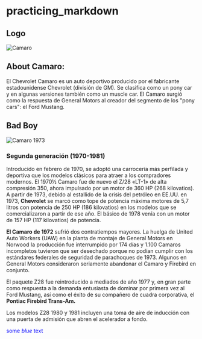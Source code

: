 # practicing_markdown


## Logo ##
![Camaro](https://38.media.tumblr.com/73dd45a268c3d40a392785c7d2ac7c43/tumblr_nf40li041u1qg7mgao1_1280.gif)

## About Camaro:
 
 El Chevrolet Camaro es un auto deportivo producido por el fabricante estadounidense Chevrolet (división de GM). Se clasifica como un pony car y en algunas versiones también como un muscle car. El Camaro surgió como la respuesta de General Motors al creador del segmento de los "pony cars": el Ford Mustang.

 ## Bad Boy
 ![Camaro 1973](https://upload.wikimedia.org/wikipedia/commons/thumb/8/85/%2773_Chevrolet_Camaro_%28Cruisin%27_At_The_Boardwalk_%2712%29.JPG/220px-%2773_Chevrolet_Camaro_%28Cruisin%27_At_The_Boardwalk_%2712%29.JPG)

 ### Segunda generación (1970-1981)

 Introducido en febrero de 1970, se adoptó una carrocería más perfilada y deportiva que los modelos clásicos para atraer a los compradores modernos. El 1970½ Camaro fue de nuevo el Z/28 «LT-1» de alta compresión 350, ahora impulsado por un motor de 360 HP (268 kilovatios). A partir de 1973, debido al estallido de la crisis del petróleo en EE.UU. en 1973, **Chevrolet** se marcó como tope de potencia máxima motores de 5,7 litros con potencia de 250 HP (186 kilovatios) en los modelos que se comercializaron a partir de ese año. El básico de 1978 venía con un motor de 157 HP (117 kilovatios) de potencia.

**El Camaro de 1972** sufrió dos contratiempos mayores. La huelga de United Auto Workers (UAW) en la planta de montaje de General Motors en Norwood la producción fue interrumpido por 174 días y 1.100 Camaros incompletos tuvieron que ser desechado porque no podían cumplir con los estándares federales de seguridad de parachoques de 1973. Algunos en General Motors consideraron seriamente abandonar el Camaro y Firebird en conjunto.

El paquete Z28 fue reintroducido a mediados de año 1977 y, en gran parte como respuesta a la demanda entusiasta de dominar por primera vez al Ford Mustang, así como el éxito de su compañero de cuadra corporativa, el **Pontiac Firebird Trans-Am.**

Los modelos Z28 1980 y 1981 incluyen una toma de aire de inducción con una puerta de admisión que abren el acelerador a fondo.

<span style="color:blue">some *blue* text</span>
